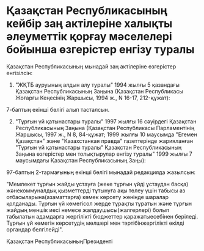 # Қазақстан Республикасының кейбір заң актілеріне халықты әлеуметтік қорғау мәселелері бойынша өзгерістер енгізу туралы

Қазақстан Республикасының мынадай заң актілеріне өзгерістер енгізілсін:

1. "ЖҚТБ ауруының алдын алу туралы" 1994 жылғы 5 қазандағы Қазақстан Республикасының Заңына (Қазақстан Республикасы Жоғарғы Кеңесінің Жаршысы, 1994 ж., N 16-17, 212-құжат):

7-баптың екінші бөлігі алып тасталсын.

2. "Тұрғын үй қатынастары туралы" 1997 жылғы 16 сәуірдегі Қазақстан Республикасының Заңына (Қазақстан Республикасы Парламентінің Жаршысы, 1997 ж., N 8, 84-құжат; 1999 жылғы 10 маусымда "Егемен Қазақстан" және "Казахстанкая правда" газеттерінде жарияланған "Тұрғын үй қатынастары туралы" Қазақстан Республикасының Заңына өзгерістер мен толықтырулар енгізу туралы" 1999 жылғы 7 маусымдағы Қазақстан Республикасының Заңы):

97-баптың 2-тармағының екінші бөлігі мынадай редакцияда жазылсын:

"Мемлекет тұрғын жайды ұстауға (жеке тұрғын үйді ұстаудан басқа) жәнекоммуналдық қызметтерді тұтынуға ақы төлеу үшін табысы аз отбасыларына(азаматтарға) көмек көрсету жөнінде шаралар қолданады. Тұрғын үй көмегісол жерде тұрақты тұратын және тұрғын жайдың меншік иесі немесе жалдаушысы(жалгерлері) болып табылатын адамдарға жергілікті бюджеттер қаражатыесебінен беріледі. Тұрғын үй көмегін көрсетудің мөлшері мен тәртібінжергілікті өкілді органдар белгілейді".

Қазақстан РеспубликасыныңПрезиденті

